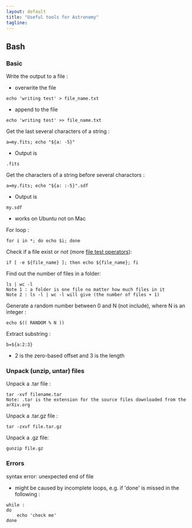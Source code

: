 ```yaml
---                                                                                                                                                                                                                                                       
layout: default
title: "Useful tools for Astronomy"
tagline: 
---
```


## Bash

### Basic

Write the output to a file :
- overwrite the file
```
echo 'writing test' > file_name.txt
```
- append to the file
```
echo 'writing test' >> file_name.txt
```

Get the last several characters of a string :
```
a=my.fits; echo "${a: -5}"
```
- Output is
```
.fits
```

Get the characters of a string before several charactors :
```
a=my.fits; echo "${a: :-5}".sdf
```
- Output is
```
my.sdf
```
- works on Ubuntu not on Mac

For loop :
```
for i in *; do echo $i; done
```

Check if a file exist or not (more [file test operators](https://www.tldp.org/LDP/abs/html/fto.html)):
```
if [ -e ${file_name} ]; then echo ${file_name}; fi
```

Find out the number of files in a folder:
```
ls | wc -l
Note 1 : a folder is one file no matter how much files in it
Note 2 : ls -l | wc -l will give (the number of files + 1)
```

Generate a random number between 0 and N (not include), where N is an integer :
```
echo $(( RANDOM % N )) 
```

Extract substring :
```
b=${a:2:3}
```
- 2 is the zero-based offset and 3 is the length



### Unpack (unzip, untar) files

Unpack a .tar file :
```
tar -xvf filename.tar
Note: .tar is the extension for the source files downloaded from the arXiv.org 
```

Unpack a .tar.gz file :
```
tar -zxvf file.tar.gz
```

Unpack a .gz file:
```
gunzip file.gz
```

### Errors

syntax error: unexpected end of file
- might be caused by incomplete loops, e.g. if 'done' is missed in the following :
```
while :
do
    echo 'check me'
done
```
